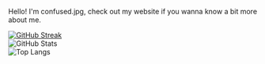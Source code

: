 Hello! I'm confused.jpg, check out my website if you wanna know a bit more about me.

[![GitHub Streak](https://streak-stats.demolab.com?user=confusedjpg&theme=github-dark-blue)](https://github.com/confusedjpg)  
![GitHub Stats](https://github-readme-stats.vercel.app/api?username=confusedjpg&show_icons=true&theme=github_dark)  
![Top Langs](https://github-readme-stats.vercel.app/api/top-langs/?username=confusedjpg&layout=compact)
